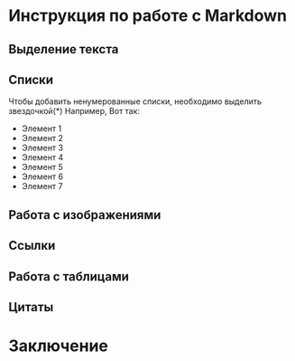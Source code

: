 # Инструкция по работе с Markdown
  
## Выделение текста
 

## Списки   
 Чтобы добавить ненумерованные списки, необходимо выделить звездочкой(*)
 Например, Вот так:
 * Элемент 1
 * Элемент 2
 * Элемент 3
 * Элемент 4
 * Элемент 5
 * Элемент 6
 * Элемент 7


## Работа с изображениями

## Ссылки   

## Работа с таблицами   

## Цитаты

# Заключение